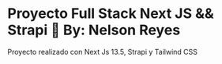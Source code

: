 # Proyecto Full Stack Next JS && Strapi 👋 By: Nelson Reyes
Proyecto realizado con Next Js 13.5, Strapi y Tailwind CSS 
